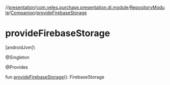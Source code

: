 //[presentation](../../../../index.md)/[com.veles.purchase.presentation.di.module](../../index.md)/[RepositoryModule](../index.md)/[Companion](index.md)/[provideFirebaseStorage](provide-firebase-storage.md)

# provideFirebaseStorage

[androidJvm]\

@Singleton

@Provides

fun [provideFirebaseStorage](provide-firebase-storage.md)(): FirebaseStorage
